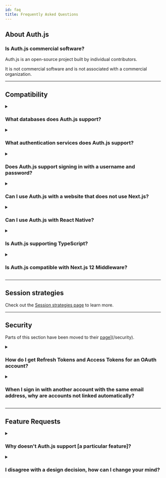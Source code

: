 ```yaml
---
id: faq
title: Frequently Asked Questions
---
```


## About Auth.js

### Is Auth.js commercial software?

Auth.js is an open-source project built by individual contributors.

It is not commercial software and is not associated with a commercial organization.

---

## Compatibility

<details>
<summary>
  <h3 style={{display: "inline-block"}}>What databases does Auth.js support?</h3>
</summary>
<p>

You can use Auth.js with MySQL, MariaDB, Postgres, MongoDB and SQLite or without a database. (See our [using a database adapter guide](/guides/adapters/using-a-database-adapter)).

You can use also Auth.js with any database using a custom database adapter, or by using a custom credentials authentication provider - e.g. to support signing in with a username and password stored in an existing database.

</p>
</details>

<details>
<summary>
  <h3 style={{display: "inline-block"}}>What authentication services does Auth.js support?</h3>
</summary>

Auth.js includes built-in support for signing in with (See also: [Providers](/reference/providers/oauth-builtin))

Auth.js also supports email for passwordless sign-in, which is useful for account recovery or for people who are not able to use an account with the configured OAuth services (e.g. due to service outage, account suspension or otherwise becoming locked out of an account).

You can also use a custom-based provider to support signing in with a username and password stored in an external database and/or using two-factor authentication.

</details>

<details>
<summary>
  <h3 style={{display: "inline-block"}}>Does Auth.js support signing in with a username and password?</h3>
</summary>
<p>

Auth.js is designed to avoid the need to store passwords for user accounts.

If you have an existing database of usernames and passwords, you can use a custom credentials provider to allow signing in with a username and password stored in an existing database.

_If you use a custom credentials provider user accounts will not be persisted in a database by Auth.js (even if one is configured). The option to use JSON Web Tokens for session tokens (which allow sign-in without using a session database) must be enabled to use a custom credentials provider._

</p>
</details>

<details>
<summary>
  <h3 style={{display: "inline-block"}}>Can I use Auth.js with a website that does not use Next.js?</h3>
</summary>
<p>

Auth.js is designed for use with Next.js and Serverless.

If you are using a different framework for your website, you can create a website that handles sign-in with Next.js and then access those sessions on a website that does not use Next.js as long as the websites are on the same domain.

If you use Auth.js on a website with a different subdomain than the rest of your website (e.g. `auth.example.com` vs `www.example.com`) you will need to set a custom cookie domain policy for the Session Token cookie. (See also: [Cookies](/reference/configuration/auth-config#cookies))

Auth.js does not currently support automatically signing into sites on different top-level domains (e.g. `www.example.com` vs `www.example.org`) using a single session.

</p>
</details>

<details>
<summary>
  <h3 style={{display: "inline-block"}}>Can I use Auth.js with React Native?</h3>
</summary>
<p>

Auth.js is designed as a secure, confidential client and implements a server-side authentication flow.

It is not intended to be used in native applications on desktop or mobile applications, which typically implement public clients (e.g. with client/secrets embedded in the application).

</p>
</details>

<details>
<summary>
  <h3 style={{display: "inline-block"}}>Is Auth.js supporting TypeScript?</h3>
</summary>
<p>

Yes! Check out the [TypeScript docs](/getting-started/typescript)

</p>
</details>

<details>
<summary>
  <h3 style={{display: "inline-block"}}>Is Auth.js compatible with Next.js 12 Middleware?</h3>
</summary>
<p>

[Next.js Middleware](https://nextjs.org/docs/middleware) is supported. Head over to [this page](https://next-auth.js.org/configuration/nextjs#middleware)

</p>
</details>

---

## Session strategies

Check out the [Session strategies page](/concepts/session-strategies) to learn more.

---

## Security

Parts of this section have been moved to their [page](/security)](/security).

<details>
<summary>
  <h3 style={{display: "inline-block"}}>How do I get Refresh Tokens and Access Tokens for an OAuth account?</h3>
</summary>
<p>

Auth.js provides a solution for authentication, session management and user account creation.

Auth.js records Refresh Tokens and Access Tokens on sign-in (if supplied by the provider) and it will pass them, along with the User ID, Provider and Provider Account ID, to either:

1. A database - if a database connection string is provided
2. The JSON Web Token callback - if JWT sessions are enabled (e.g. if no database is specified)

You can then look them up from the database or persist them to the JSON Web Token.

Note: Auth.js does not currently handle Access Token rotation for OAuth providers for you, however, you can check out [this tutorial](/guides/basics/refresh-token-rotation) if you want to implement it.

</p>
</details>

<details>
<summary>
  <h3 style={{display: "inline-block"}}>When I sign in with another account with the same email address, why are accounts not linked automatically?</h3>
</summary>
<p>

Automatic account linking on sign-in is not secure between arbitrary providers - except for allowing users to sign in via email addresses as a fallback (as they must verify their email address as part of the flow).

When an email address is associated with an OAuth account it does not necessarily mean that it has been verified as belonging to the account holder — how email address verification is handled is not part of the OAuth specification and varies between providers (e.g. some do not verify first, some do verify first, others return metadata indicating the verification status).

With automatic account linking on sign-in, this can be exploited by bad parties to hijack accounts by creating an OAuth account associated with the email address of another user.

For this reason, it is not secure to automatically link accounts between arbitrary providers on sign-in, which is why this feature is generally not provided by an authentication service and is not provided by Auth.js.

Automatic account linking is seen on some sites, sometimes insecurely. It can be technically possible to do automatic account linking securely if you trust all the providers involved to ensure they have securely verified the email address associated with the account, but requires placing trust (and transferring the risk) to those providers to handle the process securely.

Examples of scenarios where this is secure include an OAuth provider you control (e.g. that only authorizes users internal to your organization) or a provider you explicitly trust to have verified the users' email address.

Automatic account linking is not a planned feature of Auth.js, however, there is scope to improve the user experience of account linking and of handling this flow, securely. Typically this involves providing a fallback option to sign in via email, which is already possible (and recommended), but the current implementation of this flow could be improved.

Providing support for secure account linking and unlinking of additional providers - which can only be done if a user is already signed in - was originally a feature in v1.x but has not been present since v2.0, and is planned to return in a future release.

</p>
</details>

---

## Feature Requests

<details>
<summary>
  <h3 style={{display: "inline-block"}}>Why doesn't Auth.js support [a particular feature]?</h3>
</summary>
<p>

Auth.js is an open-source project built by individual contributors who are volunteers writing code and providing support in their spare time.

If you would like Auth.js to support a particular feature, the best way to help make it happen is to raise a feature request describing the feature and offer to work with other contributors to develop and test it.

If you are not able to develop a feature yourself, you can offer to sponsor someone to work on it.

</p>
</details>

<details>
<summary>
  <h3 style={{display: "inline-block"}}>I disagree with a design decision, how can I change your mind?</h3>
</summary>
<p>

Product design decisions on Auth.js are made by core team members.

You can raise suggestions as feature requests for enhancement.

Requests that provide the detail requested in the template and follow the format requested may be more likely to be supported, as additional detail prompted in the templates often provides important context.

Ultimately if your request is not accepted or is not actively in development, you are always free to fork the project under the terms of the ISC License.

</p>
</details>
